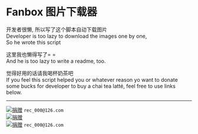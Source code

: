 # Fanbox 图片下载器

开发者很懒, 所以写了这个脚本自动下载图片\
Developer is too lazy to download the images one by one,\
So he wrote this script

这里我也懒得写了= =\
And he is too lazy to write a readme, too.

觉得好用的话请我喝杯奶茶吧\
If you feel this script helped you or whatever reason yo want to donate some bucks for developer to buy a chai tea latté, feel free to use links below.

---

[![捐赠](https://img.shields.io/badge/捐赠-支付宝二维码-BLUE.svg)](https://api.qrserver.com/v1/create-qr-code/?size=320x320&data=https://qr.alipay.com/fkx09642afxf1dgxi5kwp19) `rec_000@126.com`\
[![捐赠](https://img.shields.io/badge/捐赠-微信二维码-DARKGREEN.svg)](https://api.qrserver.com/v1/create-qr-code/?size=320x320&data=wxp://f2f0QA34gBTVa83jgkEgGrGiOuWQOtHMTxku)\
[![捐赠](https://img.shields.io/badge/Donate-PayPal-DARKBLUE.svg)](https://paypal.me/7099Kii) `rec_000@126.com`
